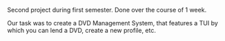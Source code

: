 Second project during first semester. Done over the course of 1 week.

Our task was to create a DVD Management System, that features a TUI by which you can lend a DVD, create a new profile, etc.
